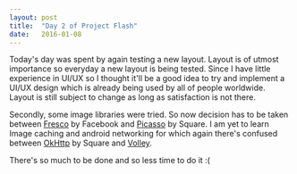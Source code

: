 ```yaml
---
layout: post
title:  "Day 2 of Project Flash"
date:   2016-01-08 
---
```


Today's day was spent by again testing a new layout. Layout is of utmost importance so everyday a new layout is being tested. Since I have little experience in UI/UX so I thought it'll be a good idea to try and implement a UI/UX design which is already being used by all of people worldwide. Layout is still subject to change as long as satisfaction is not there.

Secondly, some image libraries were tried. So now decision has to be taken between [Fresco][fresco] by Facebook and [Picasso][picasso] by Square.
I am yet to learn Image caching and android networking for which again there's confused between [OkHttp][Ok] by Square and [Volley][volley].

There's so much to be done and so less time to do it :(

[picasso]: http://square.github.io/picasso/
[fresco]: http://frescolib.org
[Ok]: http://square.github.io/okhttp/
[volley]: http://developer.android.com/training/volley/index.html

